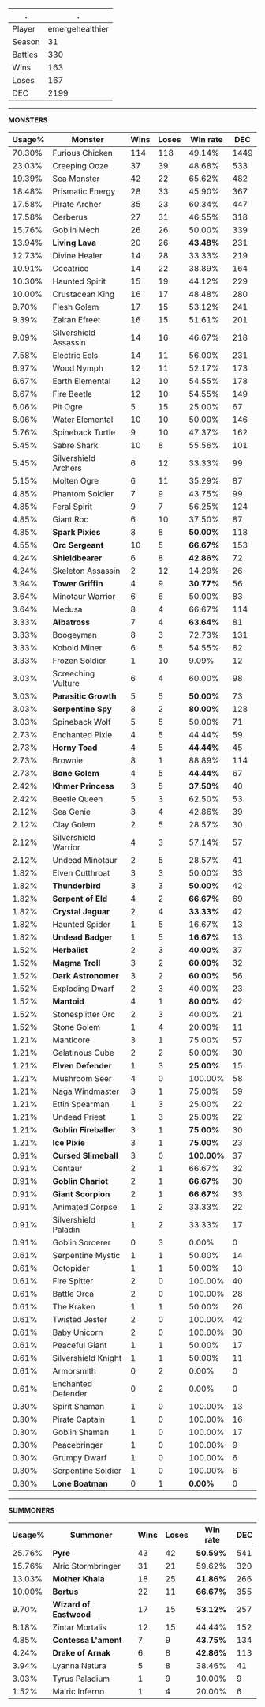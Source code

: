 .|.
|-|-
Player|emergehealthier
Season|31
Battles|330
Wins|163
Loses|167
DEC|2199

---
**MONSTERS**

Usage%|Monster|Wins|Loses|Win rate|DEC|
-|-|-|-|-|-|
70.30%|Furious Chicken|114|118|49.14%|1449|
23.03%|Creeping Ooze|37|39|48.68%|533|
19.39%|Sea Monster|42|22|65.62%|482|
18.48%|Prismatic Energy|28|33|45.90%|367|
17.58%|Pirate Archer|35|23|60.34%|447|
17.58%|Cerberus|27|31|46.55%|318|
15.76%|Goblin Mech|26|26|50.00%|339|
13.94%|**Living Lava**|20|26|**43.48%**|231|
12.73%|Divine Healer|14|28|33.33%|219|
10.91%|Cocatrice|14|22|38.89%|164|
10.30%|Haunted Spirit|15|19|44.12%|229|
10.00%|Crustacean King|16|17|48.48%|280|
9.70%|Flesh Golem|17|15|53.12%|241|
9.39%|Zalran Efreet|16|15|51.61%|201|
9.09%|Silvershield Assassin|14|16|46.67%|218|
7.58%|Electric Eels|14|11|56.00%|231|
6.97%|Wood Nymph|12|11|52.17%|173|
6.67%|Earth Elemental|12|10|54.55%|178|
6.67%|Fire Beetle|12|10|54.55%|149|
6.06%|Pit Ogre|5|15|25.00%|67|
6.06%|Water Elemental|10|10|50.00%|146|
5.76%|Spineback Turtle|9|10|47.37%|162|
5.45%|Sabre Shark|10|8|55.56%|101|
5.45%|Silvershield Archers|6|12|33.33%|99|
5.15%|Molten Ogre|6|11|35.29%|87|
4.85%|Phantom Soldier|7|9|43.75%|99|
4.85%|Feral Spirit|9|7|56.25%|124|
4.85%|Giant Roc|6|10|37.50%|87|
4.85%|**Spark Pixies**|8|8|**50.00%**|118|
4.55%|**Orc Sergeant**|10|5|**66.67%**|153|
4.24%|**Shieldbearer**|6|8|**42.86%**|72|
4.24%|Skeleton Assassin|2|12|14.29%|26|
3.94%|**Tower Griffin**|4|9|**30.77%**|56|
3.64%|Minotaur Warrior|6|6|50.00%|83|
3.64%|Medusa|8|4|66.67%|114|
3.33%|**Albatross**|7|4|**63.64%**|81|
3.33%|Boogeyman|8|3|72.73%|131|
3.33%|Kobold Miner|6|5|54.55%|82|
3.33%|Frozen Soldier|1|10|9.09%|12|
3.03%|Screeching Vulture|6|4|60.00%|98|
3.03%|**Parasitic Growth**|5|5|**50.00%**|73|
3.03%|**Serpentine Spy**|8|2|**80.00%**|128|
3.03%|Spineback Wolf|5|5|50.00%|71|
2.73%|Enchanted Pixie|4|5|44.44%|59|
2.73%|**Horny Toad**|4|5|**44.44%**|45|
2.73%|Brownie|8|1|88.89%|114|
2.73%|**Bone Golem**|4|5|**44.44%**|67|
2.42%|**Khmer Princess**|3|5|**37.50%**|40|
2.42%|Beetle Queen|5|3|62.50%|53|
2.12%|Sea Genie|3|4|42.86%|39|
2.12%|Clay Golem|2|5|28.57%|30|
2.12%|Silvershield Warrior|4|3|57.14%|57|
2.12%|Undead Minotaur|2|5|28.57%|41|
1.82%|Elven Cutthroat|3|3|50.00%|33|
1.82%|**Thunderbird**|3|3|**50.00%**|42|
1.82%|**Serpent of Eld**|4|2|**66.67%**|69|
1.82%|**Crystal Jaguar**|2|4|**33.33%**|42|
1.82%|Haunted Spider|1|5|16.67%|13|
1.82%|**Undead Badger**|1|5|**16.67%**|13|
1.52%|**Herbalist**|2|3|**40.00%**|37|
1.52%|**Magma Troll**|3|2|**60.00%**|32|
1.52%|**Dark Astronomer**|3|2|**60.00%**|56|
1.52%|Exploding Dwarf|2|3|40.00%|23|
1.52%|**Mantoid**|4|1|**80.00%**|42|
1.52%|Stonesplitter Orc|2|3|40.00%|21|
1.52%|Stone Golem|1|4|20.00%|11|
1.21%|Manticore|3|1|75.00%|57|
1.21%|Gelatinous Cube|2|2|50.00%|30|
1.21%|**Elven Defender**|1|3|**25.00%**|15|
1.21%|Mushroom Seer|4|0|100.00%|58|
1.21%|Naga Windmaster|3|1|75.00%|59|
1.21%|Ettin Spearman|1|3|25.00%|22|
1.21%|Undead Priest|1|3|25.00%|22|
1.21%|**Goblin Fireballer**|3|1|**75.00%**|30|
1.21%|**Ice Pixie**|3|1|**75.00%**|23|
0.91%|**Cursed Slimeball**|3|0|**100.00%**|37|
0.91%|Centaur|2|1|66.67%|32|
0.91%|**Goblin Chariot**|2|1|**66.67%**|30|
0.91%|**Giant Scorpion**|2|1|**66.67%**|33|
0.91%|Animated Corpse|1|2|33.33%|22|
0.91%|Silvershield Paladin|1|2|33.33%|17|
0.91%|Goblin Sorcerer|0|3|0.00%|0|
0.61%|Serpentine Mystic|1|1|50.00%|14|
0.61%|Octopider|1|1|50.00%|13|
0.61%|Fire Spitter|2|0|100.00%|40|
0.61%|Battle Orca|2|0|100.00%|28|
0.61%|The Kraken|1|1|50.00%|26|
0.61%|Twisted Jester|2|0|100.00%|42|
0.61%|Baby Unicorn|2|0|100.00%|30|
0.61%|Peaceful Giant|1|1|50.00%|17|
0.61%|Silvershield Knight|1|1|50.00%|11|
0.61%|Armorsmith|0|2|0.00%|0|
0.61%|Enchanted Defender|0|2|0.00%|0|
0.30%|Spirit Shaman|1|0|100.00%|13|
0.30%|Pirate Captain|1|0|100.00%|16|
0.30%|Goblin Shaman|1|0|100.00%|17|
0.30%|Peacebringer|1|0|100.00%|9|
0.30%|Grumpy Dwarf|1|0|100.00%|6|
0.30%|Serpentine Soldier|1|0|100.00%|6|
0.30%|**Lone Boatman**|0|1|**0.00%**|0|

---
**SUMMONERS**

Usage%|Summoner|Wins|Loses|Win rate|DEC|
-|-|-|-|-|-|
25.76%|**Pyre**|43|42|**50.59%**|541|
15.76%|Alric Stormbringer|31|21|59.62%|320|
13.03%|**Mother Khala**|18|25|**41.86%**|266|
10.00%|**Bortus**|22|11|**66.67%**|355|
9.70%|**Wizard of Eastwood**|17|15|**53.12%**|257|
8.18%|Zintar Mortalis|12|15|44.44%|152|
4.85%|**Contessa L'ament**|7|9|**43.75%**|134|
4.24%|**Drake of Arnak**|6|8|**42.86%**|113|
3.94%|Lyanna Natura|5|8|38.46%|41|
3.03%|Tyrus Paladium|1|9|10.00%|9|
1.52%|Malric Inferno|1|4|20.00%|6|
